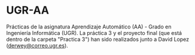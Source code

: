 # UGR-AA
Prácticas de la asignatura Aprendizaje Automático (AA) - Grado en Ingeniería Informática (UGR). La práctica 3 y el proyecto final (que está dentro de la carpeta "Practica 3") han sido realizados junto a David Lopez (derwey@correo.ugr.es).
